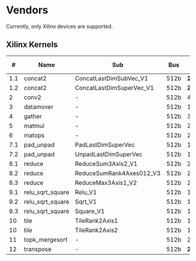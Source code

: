 # Vendors
Currently, only Xilinx devices are supported.

## Xilinx Kernels
| # | Name | Sub | Bus | Bus Count | Burst R/W | PE | Dataflow |
|---|------|-----|-----|-----------|-----------|----|----------|
|1.1|concat2|ConcatLastDimSubVec_V1|512b|**2**|Yes|-|No|
|1.2|concat2|ConcatLastDimSuperVec_V1|512b|**2**|No|-|No|
|2|conv2|-|512b|4|Yes|-|Yes|
|3|datamover|-|512b|1<=N<=4|Yes|-|No|
|4|gather|-|512b|3|Yes|-|Yes|
|5|matmul|-|512b|2|Yes|-|No|
|6|matops|-|512b|2|Yes|-|Yes|
|7.1|pad_unpad|PadLastDimSuperVec|512b|1|No|-|No|
|7.2|pad_unpad|UnpadLastDimSuperVec|512b|1|No|-|No|
|8.1|reduce|ReduceSum3Axis2_V1|512b|2|Yes|-|No|
|8.2|reduce|ReduceSumRank4Axes012_V3|512b|2|Yes|-|Yes|
|8.3|reduce|ReduceMax3Axis1_V2|512b|2|Yes|-|No|
|9.1|relu_sqrt_square|Relu_V1|512b|1|Yes|-|No|
|9.2|relu_sqrt_square|Sqrt_V1|512b|1|Yes|-|No|
|9.3|relu_sqrt_square|Square_V1|512b|1|Yes|-|No|
|10|tile|TileRank2Axis1|512b|1|No|-|No|
|10|tile|TileRank2Axis2|512b|1|No|-|No|
|11|topk_mergesort|-|512b|2|Yes|Multiple|Yes|
|12|transpose|-|512b|**2**|No|-|Yes|